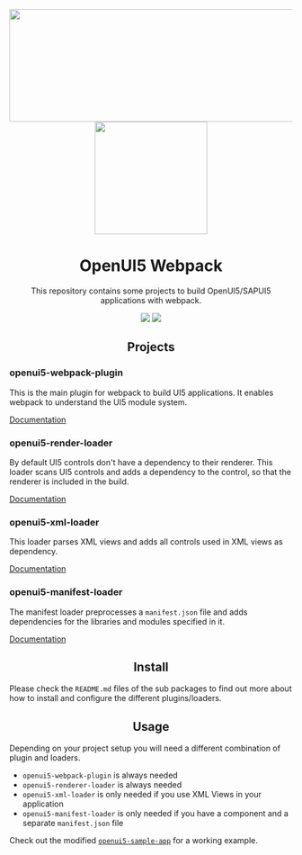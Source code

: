<div align="center">
  <a href="http://openui5.org">
    <img width="571" height="200"
      src="http://openui5.org/images/OpenUI5_new_big_side.png">
  </a>
  <a href="https://github.com/webpack/webpack">
    <img width="200" height="200"
      src="https://webpack.js.org/assets/icon-square-big.svg">
  </a>
  <h1>OpenUI5 Webpack</h1>
  <p>This repository contains some projects to build OpenUI5/SAPUI5 applications with webpack.</p>
</div>

<p align="center">
  <a href="https://www.npmjs.com/package/openui5-webpack-plugin"><img src="https://img.shields.io/npm/v/openui5-webpack-plugin.svg?style=flat-square"></a>
  <a href="https://travis-ci.org/cevou/openui5-webpack-plugin"><img src="https://img.shields.io/travis/cevou/openui5-webpack/master.svg?style=flat-square"></a>
</p>

<h2 align="center">Projects</h2>

### openui5-webpack-plugin

This is the main plugin for webpack to build UI5 applications. It enables webpack to understand the UI5 module system.

[Documentation](packages/openui5-webpack-plugin/README.md)

### openui5-render-loader

By default UI5 controls don't have a dependency to their renderer. This loader scans UI5 controls and adds a dependency
to the control, so that the renderer is included in the build.

[Documentation](packages/openui5-renderer-loader/README.md)

### openui5-xml-loader

This loader parses XML views and adds all controls used in XML views as dependency.

[Documentation](packages/openui5-xml-loader/README.md)

### openui5-manifest-loader

The manifest loader preprocesses a `manifest.json` file and adds dependencies for the libraries and modules specified in it.

[Documentation](packages/openui5-manifest-loader/README.md)

<h2 align="center">Install</h2>

Please check the `README.md` files of the sub packages to find out more about how to install and configure the 
different plugins/loaders. 

<h2 align="center">Usage</h2>

Depending on your project setup you will need a different combination of plugin and loaders.

- `openui5-webpack-plugin` is always needed
- `openui5-renderer-loader` is always needed
- `openui5-xml-loader` is only needed if you use XML Views in your application
- `openui5-manifest-loader` is only needed if you have a component and a separate `manifest.json` file

Check out the modified [`openui5-sample-app`](https://github.com/cevou/openui5-sample-app) for a working example.
